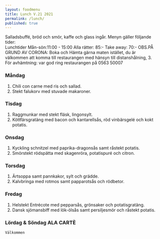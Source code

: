 ```yaml
---
layout: foodmenu
title: Lunch V.21 2021
permalink: /lunch/
published: true
---
```

Salladsbuffé, bröd och smör, kaffe och glass ingår.
Menyn gäller följande tider:  
Lunchtider  Mån-sön:11:00 - 15:00
Alla rätter: 85:- Take away: 70:-
OBS.PÅ GRUND AV CORONA: Boka och Hämta gärna maten istället, du är välkommen att komma till restaurangen med hänsyn till distanshålning, 3. För avhämtning: var god ring restaurangen på 0563 50007
                                

### Måndag
1. Chili con carne med ris och sallad.
2. Stekt falukorv med stuvade makaroner.

### Tisdag
1. Raggmunkar med stekt fläsk, lingonsylt.
2. Köttfärsgratäng med bacon och kantarellsås, röd vinbärsgelé och kokt potatis.

### Onsdag
1. Kyckling schnitzel med paprika-dragonsås samt råstekt potatis.
2. Smörstekt rödspätta med skagenröra, potatispuré och citron.

### Torsdag
1. Ärtsoppa samt pannkakor, sylt och grädde. 
2. Kalvbringa med rotmos samt papparotsås och rödbetor.

### Fredag  
1. Helstekt Entrécote med pepparsås, grönsaker och potatisgratäng.
2. Dansk sjömansbiff med lök-ölsås samt persiljesmör och råstekt potatis.


### Lördag & Söndag ALA CARTÈ

    Välkommen
    
       
    

   
    
   
     

